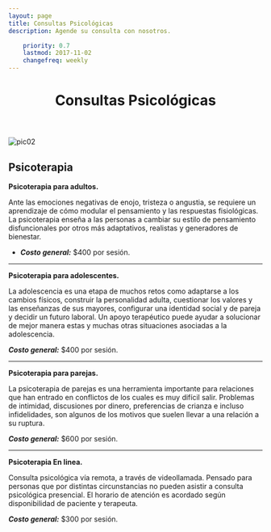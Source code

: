 ```yaml
---
layout: page
title: Consultas Psicológicas
description: Agende su consulta con nosotros.

    priority: 0.7
    lastmod: 2017-11-02
    changefreq: weekly
---
```

<header class="major">
	<h1>Consultas Psicológicas</h1>
</header>

![pic02](https://user-images.githubusercontent.com/95257716/180590414-929fcbbd-5962-4699-9748-9a25ae756f71.jpg)

Psicoterapia
----------

**Psicoterapia para adultos.**

Ante las emociones negativas de enojo, tristeza o angustia, se requiere un aprendizaje de cómo modular el pensamiento y las respuestas fisiológicas. La psicoterapia enseña a las personas a cambiar su estilo de pensamiento disfuncionales por otros más adaptativos, realistas y generadores de bienestar.

 - ***Costo general:*** $400 por sesión.

----------

**Psicoterapia para adolescentes.**

La adolescencia es una etapa de muchos retos como adaptarse a los cambios físicos, construir la personalidad adulta, cuestionar los valores y las enseñanzas de sus mayores, configurar una identidad social y de pareja y decidir un futuro laboral. Un apoyo terapéutico puede ayudar a solucionar de mejor manera estas y muchas otras situaciones asociadas a la adolescencia.

***Costo general:*** $400 por sesión.

----------
**Psicoterapia para parejas.**

La psicoterapia de parejas es una herramienta importante para relaciones que han entrado en conflictos de los cuales es muy difícil salir. Problemas de intimidad, discusiones por dinero, preferencias de crianza e incluso infidelidades, son algunos de los motivos que suelen llevar a una relación a su ruptura.

***Costo general:*** $600 por sesión.

----------

**Psicoterapia En linea.** 

Consulta psicológica vía remota, a través de videollamada. Pensado para personas que por distintas circunstancias no pueden asistir a consulta psicológica presencial. El horario de atención es acordado según disponibilidad de paciente y terapeuta.

***Costo general:*** $300 por sesión.
